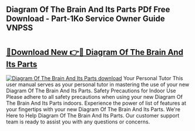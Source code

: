 ## Diagram Of The Brain And Its Parts PDf Free Download - Part-1Ko Service Owner Guide VNPSS

# <h2><a href="http://dfjjk4h.blite.top/?on=Diagram+Of+The+Brain+And+Its+Parts">🔗Download New 👉🔴 Diagram Of The Brain And Its Parts</a></h2>

[![Diagram Of The Brain And Its Parts download](https://i.imgur.com/lujVjoI.png)](http://dfjjk4h.blite.top/?on=Diagram+Of+The+Brain+And+Its+Parts)
Your Personal Tutor This user manual serves as your personal tutor in mastering the use of your new Diagram Of The Brain And Its Parts. Safety Precautions for Indoor Use Please adhere to all safety precautions when using your new Diagram Of The Brain And Its Parts indoors. Experience the power of list of features at your fingertips with your new Diagram Of The Brain And Its Parts. We're Here to Help Diagram Of The Brain And Its Parts. Our customer support team is ready to assist you with any questions or concerns.
